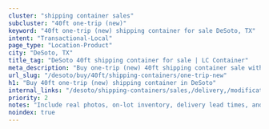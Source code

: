 ```yaml
---
cluster: "shipping container sales"
subcluster: "40ft one-trip (new)"
keyword: "40ft one-trip (new) shipping container for sale DeSoto, TX"
intent: "Transactional-Local"
page_type: "Location-Product"
city: "DeSoto, TX"
title_tag: "DeSoto 40ft shipping container for sale | LC Container"
meta_description: "Buy one-trip (new) 40ft shipping container sale with local delivery in DeSoto, TX. LC Container — local Since 2003. Request a fast quote today."
url_slug: "/desoto/buy/40ft/shipping-containers/one-trip-new"
h1: "Buy 40ft one-trip (new) shipping container in DeSoto"
internal_links: "/desoto/shipping-containers/sales,/delivery,/modifications"
priority: 2
notes: "Include real photos, on-lot inventory, delivery lead times, and financing info."
noindex: true
---
```


<!-- TODO: Add unique city/inventory copy, images, and internal links here. -->
